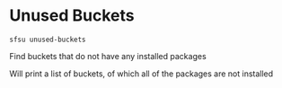# Unused Buckets

`sfsu unused-buckets`

Find buckets that do not have any installed packages

Will print a list of buckets, of which all of the packages are not installed
